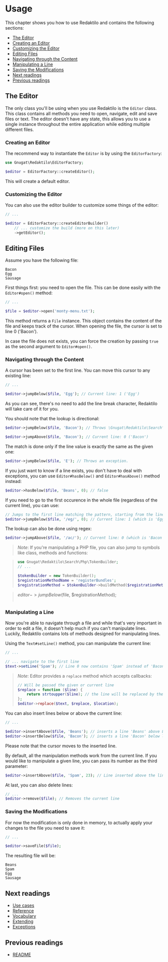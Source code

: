 # Usage

This chapter shows you how to use Redaktilo and contains the following sections:

* [The Editor](#the-editor)
 * [Creating an Editor](#creating-an-editor)
 * [Customizing the Editor](#customizing-the-editor)
* [Editing Files](#editing-files)
 * [Navigating through the Content](#navigating-through-the-content)
 * [Manipulating a Line](#manipulating-a-line)
 * [Saving the Modifications](#saving-the-modifications)
* [Next readings](#next-readings)
* [Previous readings](#previous-readings)

## The Editor

The only class you'll be using when you use Redaktilo is the `Editor` class.
This class contains all methods you need to open, navigate, edit and save files
or text. The editor doesn't have any state, this allows you to use a single
instance throughout the entire application while editing multiple different
files.

### Creating an Editor

The recommend way to instantiate the `Editor` is by using the `EditorFactory`:

```php
use Gnugat\Redaktilo\EditorFactory;

$editor = EditorFactory::createEditor();
```

This will create a default editor.

### Customizing the Editor

You can also use the editor builder to customize some things of the editor:

```php
// ...

$editor = EditorFactory::createEditorBuilder()
    // ... customize the build (more on this later)
    ->getEditor();
```

## Editing Files

Assume you have the following file:

    Bacon
    Egg
    Sausage

First things first: you need to open the file. This can be done easily with the
`Editor#open()` method:

```php
// ...

$file = $editor->open('monty-menu.txt');
```

This method returns a `File` instance. This object contains the content of the
file and keeps track of the cursor. When opening the file, the cursor is set
to line 0 ('Bacon').

In case the file does not exists, you can force the creation by passing `true`
as the second argument to `Editor#open()`.

### Navigating through the Content

A cursor has been set to the first line. You can move this cursor to any
existing line:

```php
// ...

$editor->jumpBelow($file, 'Egg'); // Current line: 1 ('Egg')
```

As you can see, there's no need to add the line break character, Redaktilo will
take care of it for you.

You should note that the lookup is directional:

```php
$editor->jumpBelow($file, 'Bacon'); // Throws \Gnugat\Redaktilo\Search\PatternNotFoundException, because 'Bacon' is above the current line

$editor->jumpAbove($file, 'Bacon'); // Current line: 0 ('Bacon')
```

The match is done only if the line value is exactly the same as the given one:

```php
$editor->jumpBelow($file, 'E'); // Throws an exception.
```

If you just want to know if a line exists, you don't have to deal with
exceptions, you can use `Editor#hasBelow()` and `Editor#hasAbove()` method instead:

```php
$editor->hasBelow($file, 'Beans', 0); // false
```

If you need to go to the first occurence in the whole file (regardless of the
current line), you can use:

```php
// Jumps to the first line matching the pattern, starting from the line 0
$editor->jumpBelow($file, '/eg/', 0); // Current line: 1 (which is 'Egg')
```

The lookup can also be done using regex:

```php
$editor->jumpAbove($file, '/ac/'); // Current line: 0 (which is 'Bacon')
```

 > *Note*: If you're manipulating a PHP file, you can also jump to symbols like
 > class, methods and functions:

 > ```php
 > use Gnugat\Redaktilo\Search\Php\TokenBuilder;
 > // ...
 >
 > $tokenBuilder = new TokenBuilder();
 > $registrationMethodName = 'registerBundles';
 > $registrationMethod = $tokenBuilder->buildMethod($registrationMethodName);

 > $editor->jumpBelow($file, $registrationMethod);
 > ```

### Manipulating a Line

Now you're able to navigate through a file and while that's very important in
order to edit a file, it doesn't help much if you can't manipulate lines.
Luckily, Redaktilo contains lots of methods designed for manipulating lines.

Using the `Text#setLine()` method, you can manipulate the current line:

```php
// ...

// ... navigate to the first line
$text->setLine('Spam'); // Line 0 now contains 'Spam' instead of 'Bacon'
```

 > *Note*: Editor provides a `replace` method which accepts callbacks:
 >
 > ```php
 > // Will be passed the given or current line
 > $replace = function ($line) {
 >     return strtoupper($line); // the line will be replaced by the returned value
 > };
 > $editor->replace($text, $replace, $location);
 > ```

You can also insert lines below or above the current line:

```php
// ...

$editor->insertAbove($file, 'Beans'); // inserts a line 'Beans' above Line 0
$editor->insertBelow($file, 'Bacon'); // inserts a line 'Bacon' below line 0
```

Please note that the cursor moves to the inserted line.

By default, all the manipulation methods work from the current line. If you would
like to manipulate a given line, you can pass its number as the third parameter:

```php
$editor->insertAbove($file, 'Spam', 23); // Line inserted above the line number 23.
```

At last, you can also delete lines:

```php
// ...
$editor->remove($file); // Removes the current line
```

### Saving the Modifications

For now the modification is only done in memory, to actually apply your changes
to the file you need to save it:

```php
// ...

$editor->saveFile($file);
```

The resulting file will be:

    Beans
    Spam
    Egg
    Sausage

## Next readings

* [Use cases](02-use-cases.md)
* [Reference](03-reference.md)
* [Vocabulary](04-vocabulary.md)
* [Extending](05-extending.md)
* [Exceptions](06-exceptions.md)

## Previous readings

* [README](../README.md)
